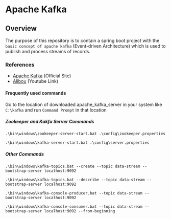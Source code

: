 # Apache Kafka

## Overview
The purpose of this repository is to contain a spring boot project with the `basic concept of apache kafka` (Event-driven Architecture) which is used to publish and process streams of records.

### References
- [Apache Kafka](https://kafka.apache.org/) (Official Site)
- [Alibou](https://youtu.be/KQDTtvZMS9c) (Youtube Link)

#### Frequently used commands
Go to the location of downloaded apache_kafka_server in your system like  `C:\kafka` and run `Command Prompt` in that location

##### Zookeeper and Kakfa Server Commands 
```
.\bin\windows\zookeeper-server-start.bat .\config\zookeeper.properties
```
```
.\bin\windows\kafka-server-start.bat .\config\server.properties
```

##### Other Commands
```
.\bin\windows\kafka-topics.bat --create --topic data-stream --bootstrap-server localhost:9092
```
```
.\bin\windows\kafka-topics.bat --describe --topic data-stream --bootstrap-server localhost:9092
```
```
.\bin\windows\kafka-console-producer.bat --topic data-stream --bootstrap-server localhost:9092
```
```
.\bin\windows\kafka-console-consumer.bat --topic data-stream --bootstrap-server localhost:9092 --from-beginning
```
